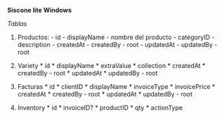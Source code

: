 **Siscone lite Windows**

*Tablas*
  1. Productos:
    - id
    - displayName - nombre del producto
    - categoryID
    - description
    - createdAt
    - createdBy - root
    - updatedAt
    - updatedBy - root

  2. Variety
    * id
    * displayName
    * extraValue
    * collection
    * createdAt
    * createdBy - root
    * updatedAt
    * updatedBy - root

  3. Facturas
    * id
    * clientID
    * displayName
    * invoiceType
    * invoicePrice
    * createdAt
    * createdBy - root
    * updatedAt
    * updatedBy - root

  4. Inventory
    * id
    * invoiceID? 
    * productID
    * qty
    * actionType
